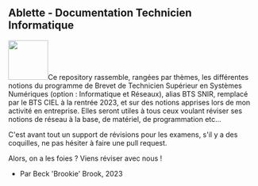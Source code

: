 ## Ablette - Documentation Technicien Informatique

<img title="" src="file:///C:/Users/Rachel_Abeille/OneDrive%20-%20CFAI%20D'Auvergne/Images/2023-02-04-11-09-41-image.png" alt="" width="80" data-align="center">Ce repository rassemble, rangées par thèmes, les différentes notions du programme de Brevet de Technicien Supérieur en Systèmes Numériques (option : Informatique et Réseaux), alias BTS SNIR, remplacé par le BTS CIEL à la rentrée 2023, et sur des notions apprises lors de mon activité en entreprise. Elles seront utiles à tous ceux voulant réviser ses notions de réseau à la base, de matériel, de programmation etc...



C'est avant tout un support de révisions pour les examens, s'il y a des coquilles, ne pas hésiter à faire une pull request.

Alors, on a les foies ? Viens réviser avec nous !

- Par Beck 'Brookie' Brook, 2023